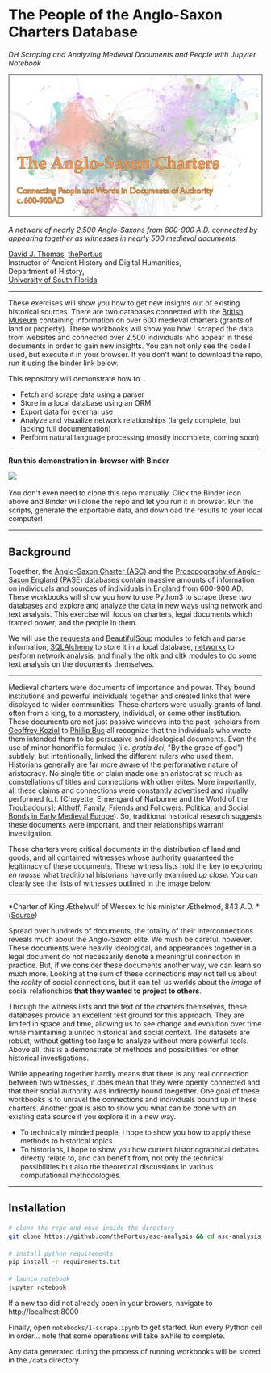 # The People of the Anglo-Saxon Charters Database

*DH Scraping and Analyzing Medieval Documents and People with Jupyter Notebook*

![Banner image](./assets/network-banner.png)

*A network of nearly 2,500 Anglo-Saxons from 600-900 A.D. connected by appearing together as witnesses in nearly 500 medieval documents.*

[David J. Thomas](mailto:dave.a.base@gmail.com), [thePort.us](http://thePort.us)<br />
Instructor of Ancient History and Digital Humanities,<br />
Department of History,<br />
[University of South Florida](https://github.com/usf-portal)

---

These exercises will show you how to get new insights out of existing historical sources. There are two databases connected with the [British Museum](https://www.britishmuseum.org/) containing information on over 600 medieval charters (grants of land or property). These workbooks will show you how I scraped the data from websites and connected over 2,500 individuals who appear in these documents in order to gain new insights. You can not only see the code I used, but execute it in your browser. If you don't want to download the repo, run it using the binder link below.

This repository will demonstrate how to...

* Fetch and scrape data using a parser
* Store in a local database using an ORM
* Export data for external use
* Analyze and visualize network relationships (largely complete, but lacking full documentation)
* Perform natural language processing (mostly incomplete, coming soon)

---

**Run this demonstration in-browser with Binder**

<a alt="Binder" href="https://mybinder.org/v2/gh/thePortus/asc-analysis/master" target="_blank"><img src="https://mybinder.org/badge.svg" /><a/>

You don't even need to clone this repo manually. Click the Binder icon above and Binder will clone the repo and let you run it in browser. Run the scripts, generate the exportable data, and download the results to your local computer!

---

## Background

Together, the [Anglo-Saxon Charter (ASC)](http://aschart.kcl.ac.uk) and the [Prosopography of Anglo-Saxon England (PASE)](http://pase.ac.uk/) databases contain massive amounts of information on individuals and sources of individuals in England from 600-900 AD. These workbooks will show you how to use Python3 to scrape these two databases and explore and analyze the data in new ways using network and text analysis. This exercise will focus on charters, legal documents which framed power, and the people in them.

We will use the [requests](https://requests.kennethreitz.org/en/master/) and [BeautifulSoup](https://www.crummy.com/software/BeautifulSoup/bs4/doc/) modules to fetch and parse information, [SQLAlchemy](https://www.sqlalchemy.org/) to store it in a local database, [networkx](https://networkx.github.io) to perform network analysis, and finally the [nltk](http://nltk.org) and [cltk](https://cltk.readthedocs.io) modules to do some text analysis on the documents themselves.

---

Medieval charters were documents of importance and power. They bound institutions and powerful individuals together and created links that were displayed to wider communities. These charters were usually grants of land, often from a king, to a monastery, individual, or some other institution. These documents are not just passive windows into the past, scholars from [Geoffrey Koziol](https://history.berkeley.edu/geoffrey-koziol) to [Phillip Buc](https://ias.ceu.edu/people/philippe-buc) all recognize that the individuals who wrote them intended them to be persuasive and ideological documents. Even the use of minor honoriffic formulae (i.e. *gratia dei*, "By the grace of god") subtlely, but intentionally, linked the different rulers who used them. Historians generally are far more aware of the performative nature of aristocracy. No single title or claim made one an aristocrat so much as constellations of titles and connections with other elites. More importantly, all these claims and connections were constantly advertised and ritually performed (c.f. [Cheyette, Ermengard of Narbonne and the World of the Troubadours]; [Althoff, Family, Friends and Followers: Political and Social Bonds in Early Medieval Europe](https://www.amazon.com/Family-Friends-Followers-Political-Cambridge/dp/0521779340)). So, traditional historical research suggests these documents were important, and their relationships warrant investigation.

These charters were critical documents in the distribution of land and goods, and all contained witnesses whose authority guaranteed the legitimacy of these documents. These witness lists hold the key to exploring *en masse* what traditional historians have only examined *up close*. You can clearly see the lists of witnesses outlined in the image below.

---

*Charter of King Æthelwulf of Wessex to his minister Æthelmod, 843 A.D. *([Source](https://tenthmedieval.wordpress.com/2014/08/21/before-you-write-a-charter/))

Spread over hundreds of documents, the totality of their interconnections reveals much about the Anglo-Saxon elite. We mush be careful, however. These documents were heavily ideological, and appearances together in a legal document do not necessarily denote a meaningful connection in practice. But, if we consider these documents another way, we can learn so much more. Looking at the sum of these connections may not tell us about the *reality* of social connections, but it can tell us worlds about the *image* of social relationships **that they wanted to project to others**.

Through the witness lists and the text of the charters themselves, these databases provide an excellent test ground for this approach. They are limited in space and time, allowing us to see change and evolution over time while maintaining a united historical and social context. The datasets are robust, without getting too large to analyze without more powerful tools. Above all, this is a demonstrate of methods and possibilities for other historical investigations.

While appearing together hardly means that there is any real connection between two witnesses, it does mean that they were openly connected and that their social authority was indirectly bound toegether. One goal of these workbooks is to unravel the connections and individuals bound up in these charters. Another goal is also to show you what can be done with an existing data source if you explore it in a new way.

* To technically minded people, I hope to show you how to apply these methods to historical topics.
* To historians, I hope to show you how current historiographical debates directly relate to, and can benefit from, not only the technical possibilities but also the theoretical discussions in various computational methodologies.

---

## Installation

```sh
# clone the repo and move inside the directory
git clone https://github.com/thePortus/asc-analysis && cd asc-analysis

# install python requirements
pip install -r requirements.txt

# launch notebook
jupyter notebook
```

If a new tab did not already open in your browers, navigate to
http://localhost:8000

Finally, open `notebooks/1-scrape.ipynb` to get started. Run every Python cell in order... note that some operations will take awhile to complete.

Any data generated during the process of running workbooks will be stored in the `/data` directory
